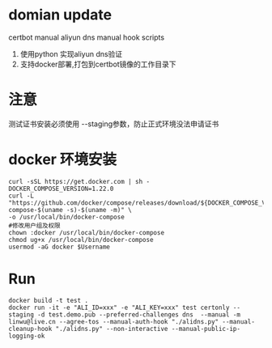 # domian update 
certbot manual aliyun dns manual hook scripts

1. 使用python 实现aliyun dns验证
2. 支持docker部署,打包到certbot镜像的工作目录下

# 注意
测试证书安装必须使用 --staging参数，防止正式环境没法申请证书


# docker 环境安装
``` shell
curl -sSL https://get.docker.com | sh -
DOCKER_COMPOSE_VERSION=1.22.0
curl -L "https://github.com/docker/compose/releases/download/${DOCKER_COMPOSE_VERSION}/docker-compose-$(uname -s)-$(uname -m)" \
-o /usr/local/bin/docker-compose
#修改用户组及权限
chown :docker /usr/local/bin/docker-compose
chmod ug+x /usr/local/bin/docker-compose
usermod -aG docker $Username
``` 


# Run

```
docker build -t test .
docker run -it -e "ALI_ID=xxx" -e "ALI_KEY=xxx" test certonly --staging -d test.demo.pub --preferred-challenges dns  --manual -m linwu@live.cn --agree-tos --manual-auth-hook "./alidns.py" --manual-cleanup-hook "./alidns.py" --non-interactive --manual-public-ip-logging-ok
```